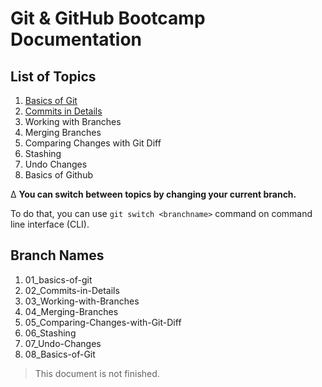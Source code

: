 # Git & GitHub Bootcamp Documentation

## List of Topics

1.  [Basics of Git](https://github.com/OzanYasin/git-and-github-bootcamp/tree/01_basics-of-git)
2.  [Commits in Details](https://github.com/OzanYasin/git-and-github-bootcamp/tree/02_Commits-in-Details)
3.  Working with Branches
4.  Merging Branches
5.  Comparing Changes with Git Diff
6.  Stashing
7.  Undo Changes
8.  Basics of Github

∆ **You can switch between topics by changing your current branch.**

To do that, you can use `git switch <branchname>` command on command line interface (CLI).

## Branch Names

1.  01_basics-of-git
2.  02_Commits-in-Details
3.  03_Working-with-Branches
4.  04_Merging-Branches
5.  05_Comparing-Changes-with-Git-Diff
6.  06_Stashing
7.  07_Undo-Changes
8.  08_Basics-of-Git

> This document is not finished.
